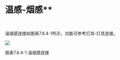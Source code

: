 # 温感\-烟感**
<br/>

温烟感连接如图表7.8.4-1所示，功能可参考灯具\-灯具连接。

![](file:///C:\Users\pkpm\AppData\Local\Temp\ksohtml5908\wps154.jpg)

图表7.8.4-1 温烟感连接